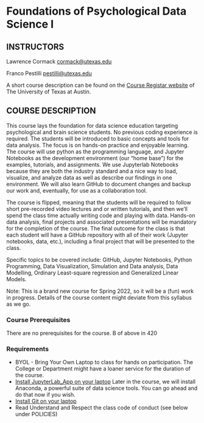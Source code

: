 # Foundations of Psychological Data Science I

## INSTRUCTORS 
Lawrence Cormack <cormack@utexas.edu> 

Franco Pestilli <pestilli@utexas.edu>

A short course description can be found on the [Course Registar website](https://utdirect.utexas.edu/apps/registrar/course_schedule/20222/42035/) of The University of Texas at Austin.

## COURSE DESCRIPTION
This course lays the foundation for data science education targeting psychological and brain science students. No previous coding experience is required. The students will be introduced to basic concepts and tools for data analysis. The focus is on hands-on practice and enjoyable learning. The course will use python as the programming language, and Jupyter Notebooks as the development environment (our “home base”) for the examples, tutorials, and assignments. We use Jupyterlab Notebooks because they are both the industry standard and a nice way to load, visualize, and analyze data as well as describe our findings in one environment.  We will also learn GitHub to document changes and backup our work and, eventually, for use as a collaboration tool. 

The course is flipped, meaning that the students will be required to follow short pre-recorded video lectures and or written tutorials, and then we’ll spend the class time actually writing code and playing with data. Hands-on data analysis, final projects and associated presentations will be mandatory for the completion of the course. The final outcome for the class is that each student will have a GitHub repository with all of their work (Jupyter notebooks, data, etc.), including a final project that will be presented to the class. 

Specific topics to be covered include: GitHub, Jupyter Notebooks, Python Programming, Data Visualization, Simulation and Data analysis, Data Modelling, Ordinary Least-square regression and Generalized Linear Models. 

Note: This is a brand new course for Spring 2022, so it will be a (fun) work in progress. Details of the course content might deviate from this syllabus as we go.

### Course Prerequisites
There are no prerequisites for the course. 
B of above in 420

### Requirements
- BYOL - Bring Your Own Laptop to class for hands on participation. The College or Department might have a loaner service for the duration of the course.
- [Install JupyterLab_App  on your laptop](https://github.com/jupyterlab/jupyterlab-desktop#download) Later in the course, we will install Anaconda, a powerful suite of data science tools. You can go ahead and do that now if you wish.
- [Install Git on your laptop](https://github.com/git-guides/install-git)
- Read Understand and Respect the class code of conduct (see below under POLICIES)

